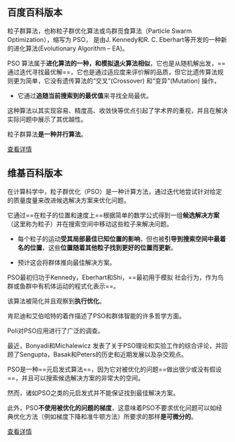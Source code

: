 ## 百度百科版本

粒子群算法，也称粒子群优化算法或鸟群觅食算法（Particle Swarm Optimization），缩写为 PSO， 是由J. Kennedy和R. C. Eberhart等开发的一种新的进化算法(Evolutionary Algorithm – EA)。

PSO 算法属于**进化算法的一种，和模拟退火算法相似**，它也是从随机解出发，==通过迭代寻找最优解==，它也是通过适应度来评价解的品质，但它比遗传算法规则更为简单，它没有遗传算法的“交叉”(Crossover) 和“变异”(Mutation) 操作，

- 它通过**追随当前搜索到的最优值**来寻找全局最优。

这种算法以其实现容易、精度高、收敛快等优点引起了学术界的重视，并且在解决实际问题中展示了其优越性。

粒子群算法**是一种并行算法**。

[查看详情](https://baike.baidu.com/item/粒子群算法/1733544?fr=aladdin)

 

## 维基百科版本

在计算科学中，粒子群优化（PSO）是一种计算方法，通过迭代地尝试针对给定的质量度量来改进候选解决方案来优化问题。

它通过==在粒子的位置和速度上==根据简单的数学公式得到一组**候选解决方案**（这里称为粒子）并在搜索空间中移动这些粒子来解决问题。

- 每个粒子的运动**受其局部最佳已知位置的影响**，但也被**引导到搜索空间中最着名的位置**，这些**位置随着其他粒子找到更好的位置而更新**。

- 预计这会将群体推向最佳解决方案。



PSO最初归功于Kennedy，Eberhart和Shi，==最初用于模拟 社会行为，作为鸟群或鱼群中有机体运动的程式化表示==。

该算法被简化并且观察到**执行优化**。

肯尼迪和艾伯哈特的着作描述了PSO和群体智能的许多哲学方面。

Poli对PSO应用进行了广泛的调查。

最近，Bonyadi和Michalewicz 发表了关于PSO理论和实验工作的综合评论，并回顾了Sengupta，Basak和Peters的历史和近期发展以及杂交观点。



PSO是一种==元启发式算法==，因为它对被优化的问题==做出很少或没有假设==，并且可以搜索候选解决方案的非常大的空间。

然而，诸如PSO之类的元启发式并不能保证找到最佳解决方案。

此外，PSO**不使用被优化的问题的梯度**，这意味着PSO不要求优化问题可以如经典优化方法（例如梯度下降和准牛顿方法）所要求的那样**是可微分的**。

[查看详情](https://en.wikipedia.org/wiki/Particle_swarm_optimization)

